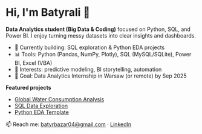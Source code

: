 # Hi, I'm Batyrali 👋

**Data Analytics student (Big Data & Coding)** focused on Python, SQL, and Power BI. I enjoy turning messy datasets into clear insights and dashboards.

- 🔭 Currently building: SQL exploration & Python EDA projects
- 📊 Tools: Python (Pandas, NumPy, Plotly), SQL (MySQL/SQLite), Power BI, Excel (VBA)
- 🧠 Interests: predictive modeling, BI storytelling, automation
- 🎯 Goal: Data Analytics Internship in Warsaw (or remote) by Sep 2025

**Featured projects**
- [Global Water Consumption Analysis](https://github.com/b4tyr4li/water-consumption-analysis)
- [SQL Data Exploration](https://github.com/b4tyr4li/sql-data-exploration)
- [Python EDA Template](https://github.com/b4tyr4li/python-eda-template)

📫 Reach me: batyrbazar04@gmail.com · [LinkedIn](https://www.linkedin.com/in/batyrali-bazar-a28678333)
